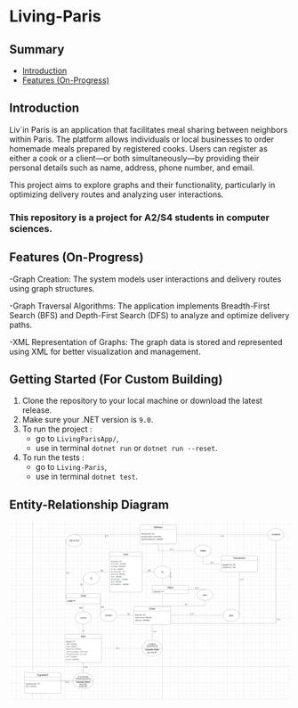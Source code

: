 # Living-Paris


## Summary
- [Introduction](https://github.com/jojo2504/Boogle?tab=readme-ov-file#introduction)
- [Features (On-Progress)](https://github.com/jojo2504/Boogle?tab=readme-ov-file#features-done)


## Introduction
Liv`in Paris is an application that facilitates meal sharing between neighbors within Paris. The platform allows individuals or local businesses to order homemade meals prepared by registered cooks. Users can register as either a cook or a client—or both simultaneously—by providing their personal details such as name, address, phone number, and email.

This project aims to explore graphs and their functionality, particularly in optimizing delivery routes and analyzing user interactions.
### This repository is a project for A2/S4 students in computer sciences.

## Features (On-Progress)
-Graph Creation: The system models user interactions and delivery routes using graph structures.

-Graph Traversal Algorithms: The application implements Breadth-First Search (BFS) and Depth-First Search (DFS) to analyze and optimize delivery paths.

-XML Representation of Graphs: The graph data is stored and represented using XML for better visualization and management.


## Getting Started (For Custom Building)
1. Clone the repository to your local machine or download the latest release.
2. Make sure your .NET version is `9.0`.
3. To run the project : 
    - go to `LivingParisApp/`,
    - use in terminal `dotnet run` or `dotnet run --reset`.
4. To run the tests :
    - go to `Living-Paris`,
    - use in terminal `dotnet test`.

## Entity-Relationship Diagram
![Entity Association Diagram](markdownassets\Image\Entity_Association_Diagram.png)